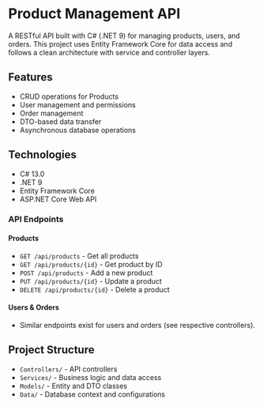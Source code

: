# Product Management API

A RESTful API built with C# (.NET 9) for managing products, users, and orders. This project uses Entity Framework Core for data access and follows a clean architecture with service and controller layers.

## Features

- CRUD operations for Products
- User management and permissions
- Order management
- DTO-based data transfer
- Asynchronous database operations

## Technologies

- C# 13.0
- .NET 9
- Entity Framework Core
- ASP.NET Core Web API


### API Endpoints

#### Products

- `GET /api/products` - Get all products
- `GET /api/products/{id}` - Get product by ID
- `POST /api/products` - Add a new product
- `PUT /api/products/{id}` - Update a product
- `DELETE /api/products/{id}` - Delete a product

#### Users & Orders

- Similar endpoints exist for users and orders (see respective controllers).


## Project Structure

- `Controllers/` - API controllers
- `Services/` - Business logic and data access
- `Models/` - Entity and DTO classes
- `Data/` - Database context and configurations
